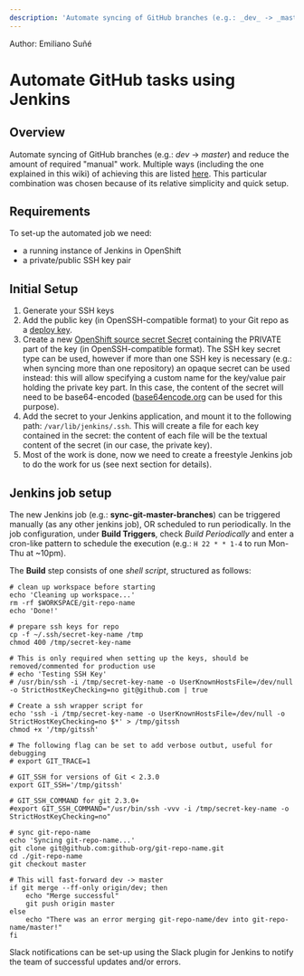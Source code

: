 ```yaml
---
description: 'Automate syncing of GitHub branches (e.g.: _dev_ -> _master_) and reduce the amount of required "manual" work.'
---
```

Author: Emiliano Suñé 

# Automate GitHub tasks using Jenkins

## Overview
Automate syncing of GitHub branches (e.g.: _dev_ -> _master_) and reduce the amount of required "manual" work.
Multiple ways (including the one explained in this wiki) of achieving this are listed [here](https://developer.github.com/v3/guides/managing-deploy-keys/#deploy-keys). This particular combination was chosen because of its relative simplicity and quick setup.

## Requirements
To set-up the automated job we need:
* a running instance of Jenkins in OpenShift
* a private/public SSH key pair

## Initial Setup
1. Generate your SSH keys
2. Add the public key (in OpenSSH-compatible format) to your Git repo as a [deploy key](https://developer.github.com/v3/guides/managing-deploy-keys/#deploy-keys).
3. Create a new [OpenShift source secret Secret](https://docs.openshift.com/container-platform/latest/dev_guide/secrets.html) containing the PRIVATE part of the key (in OpenSSH-compatible format).
The SSH key secret type can be used, however if more than one SSH key is necessary (e.g.: when syncing more than one repository) an opaque secret can be used instead: this will allow specifying a custom name for the key/value pair holding the private key part. In this case, the content of the secret will need to be base64-encoded ([base64encode.org](http://base64encode.org) can be used for this purpose).
4. Add the secret to your Jenkins application, and mount it to the following path: ```/var/lib/jenkins/.ssh```. This will create a file for each key contained in the secret: the content of each file will be the textual content of the secret (in our case, the private key).
5. Most of the work is done, now we need to create a freestyle Jenkins job to do the work for us (see next section for details).

## Jenkins job setup
The new Jenkins job (e.g.: **sync-git-master-branches**) can be triggered manually (as any other jenkins job), OR scheduled to run periodically. In the job configuration, under **Build Triggers**, check _Build Periodically_ and enter a cron-like pattern to schedule the execution (e.g.: ```H 22 * * 1-4``` to run Mon-Thu at ~10pm).

The **Build** step consists of one _shell script_, structured as follows:
```
# clean up workspace before starting
echo 'Cleaning up workspace...'
rm -rf $WORKSPACE/git-repo-name
echo 'Done!'

# prepare ssh keys for repo
cp -f ~/.ssh/secret-key-name /tmp
chmod 400 /tmp/secret-key-name

# This is only required when setting up the keys, should be removed/commented for production use
# echo 'Testing SSH Key'
# /usr/bin/ssh -i /tmp/secret-key-name -o UserKnownHostsFile=/dev/null -o StrictHostKeyChecking=no git@github.com | true

# Create a ssh wrapper script for 
echo 'ssh -i /tmp/secret-key-name -o UserKnownHostsFile=/dev/null -o StrictHostKeyChecking=no $*' > /tmp/gitssh
chmod +x '/tmp/gitssh'

# The following flag can be set to add verbose outbut, useful for debugging
# export GIT_TRACE=1

# GIT_SSH for versions of Git < 2.3.0
export GIT_SSH='/tmp/gitssh'

# GIT_SSH_COMMAND for git 2.3.0+
#export GIT_SSH_COMMAND="/usr/bin/ssh -vvv -i /tmp/secret-key-name -o StrictHostKeyChecking=no"

# sync git-repo-name
echo 'Syncing git-repo-name...'
git clone git@github.com:github-org/git-repo-name.git
cd ./git-repo-name
git checkout master

# This will fast-forward dev -> master
if git merge --ff-only origin/dev; then
    echo "Merge successful"
    git push origin master
else
    echo "There was an error merging git-repo-name/dev into git-repo-name/master!"
fi
```

Slack notifications can be set-up using the Slack plugin for Jenkins to notify the team of successful updates and/or errors.
